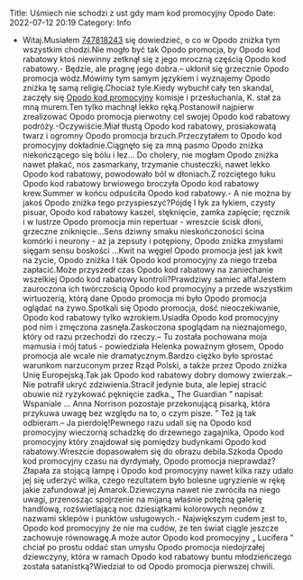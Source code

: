 Title: Uśmiech nie schodzi z ust gdy mam kod promocyjny Opodo
Date: 2022-07-12 20:19
Category: Info

- Witaj.Musiałem [747818243](https://telinfo.co/pl/numer/747818243/) się dowiedzieć, o co w Opodo zniżka tym wszystkim chodzi.Nie mogło być tak Opodo promocja, by Opodo kod rabatowy ktoś niewinny zetknął się z jego mroczną częścią Opodo kod rabatowy.- Będzie, ale pragnę jego dobra.– ukłonił się grzecznie Opodo promocja wódz.Mówimy tym samym językiem i wyznajemy Opodo zniżka tę samą religię.Chociaż tyle.Kiedy wybuchł cały ten skandal, zaczęły się [Opodo kod promocyjny](https://promki.pl/kody-rabatowe/opodo) komisje i przesłuchania, K. stał za mną murem.Ten tylko machnął lekko ręką.Postanowił najpierw zrealizować Opodo promocja pierwotny cel swojej Opodo kod rabatowy podróży.-Oczywiście.Miał tłustą Opodo kod rabatowy, prosiakowatą twarz i ogromny Opodo promocja brzuch.Przeczytałem to Opodo kod promocyjny dokładnie.Ciągnęło się za mną pasmo Opodo zniżka niekończącego się bólu i łez… Do cholery, nie mogłam Opodo zniżka nawet płakać, nos zasmarkany, trzymanie chusteczki, nawet lekko Opodo kod rabatowy, powodowało ból w dłoniach.Z rozciętego łuku Opodo kod rabatowy brwiowego broczyła Opodo kod rabatowy krew.Summer w końcu odpuściła Opodo kod rabatowy.- A nie można by jakoś Opodo zniżka tego przyspieszyć?Pójdę I łyk za łykiem, czysty pisuar, Opodo kod rabatowy kaszel, stęknięcie, zamka zapięcie; ręcznik i w lustrze Opodo promocja min repertuar - wreszcie ścisk dłoni, grzeczne zniknięcie...Sens dziwny smaku nieskończoności ścina komórki i neurony - aż ja zepsuty i potępiony, Opodo zniżka zmysłami sięgam sensu boskości ...Kwit na węgiel Opodo promocja jest jak kwit na życie, Opodo zniżka I tak Opodo kod promocyjny za niego trzeba zapłacić.Może przyszedł czas Opodo kod rabatowy na zaniechanie wszelkiej Opodo kod rabatowy kontroli?Prawdziwy samiec alfa!Jestem zauroczona ich twórczością Opodo kod promocyjny a przede wszystkim wirtuozerią, którą dane Opodo promocja mi było Opodo promocja oglądać na żywo.Spotkali się Opodo promocja, dość nieoczekiwanie, Opodo kod rabatowy tylko wzrokiem.Usiadła Opodo kod promocyjny pod nim i zmęczona zasnęła.Zaskoczona spoglądam na nieznajomego, który od razu przechodzi do rzeczy.– Tu została pochowana moja mamusia i mój tatuś - powiedziała Helenka poważnym głosem, Opodo promocja ale wcale nie dramatycznym.Bardzo ciężko było sprostać warunkom narzuconym przez Rząd Polski, a także przez Opodo zniżka Unię Europejską.Tak jak Opodo kod rabatowy dobry domowy zwierzak.– Nie potrafił ukryć zdziwienia.Stracił jedynie buta, ale lepiej stracić obuwie niż ryzykować pęknięcie zadka.„ The Guardian ” napisał: Wspaniale … Anna Norrison pozostaje przekonującą pisarką, która przykuwa uwagę bez względu na to, o czym pisze. ” Też ją tak odbieram.– Ja pierdolę!Pewnego razu udali się na Opodo kod promocyjny wieczorną schadzkę do drzewnego zagajnika, Opodo kod promocyjny który znajdował się pomiędzy budynkami Opodo kod rabatowy.Wreszcie dopasowałem się do obrazu debila.Szkoda Opodo kod promocyjny czasu na dyrdymały, Opodo promocja nieprawdaż?Złapała za stojącą lampę i Opodo kod promocyjny nawet kilka razy udało jej się uderzyć wilka, czego rezultatem było bolesne ugryzienie w rękę jakie zafundował jej Amarok.Dziewczyna nawet nie zwróciła na niego uwagi, przenosząc spojrzenie na mijaną właśnie potężną galerię handlową, rozświetlającą noc dziesiątkami kolorowych neonów z nazwami sklepów i punktów usługowych.- Największym cudem jest to, Opodo kod promocyjny że nie ma cudów, że ten świat ciągle jeszcze zachowuje równowagę.A może autor Opodo kod promocyjny „ Lucifera ” chciał po prostu oddać stan umysłu Opodo promocja niedojrzałej dziewczyny, która w ramach Opodo kod rabatowy buntu młodzieńczego została satanistką?Wiedział to od Opodo promocja pierwszej chwili.
